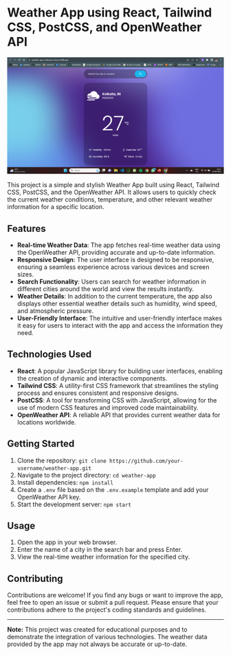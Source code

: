 # Weather App using React, Tailwind CSS, PostCSS, and OpenWeather API

![Weather App Screenshot](src/assets/img/weather.png)

This project is a simple and stylish Weather App built using React, Tailwind CSS, PostCSS, and the OpenWeather API. It allows users to quickly check the current weather conditions, temperature, and other relevant weather information for a specific location.

## Features

- **Real-time Weather Data**: The app fetches real-time weather data using the OpenWeather API, providing accurate and up-to-date information.
- **Responsive Design**: The user interface is designed to be responsive, ensuring a seamless experience across various devices and screen sizes.
- **Search Functionality**: Users can search for weather information in different cities around the world and view the results instantly.
- **Weather Details**: In addition to the current temperature, the app also displays other essential weather details such as humidity, wind speed, and atmospheric pressure.
- **User-Friendly Interface**: The intuitive and user-friendly interface makes it easy for users to interact with the app and access the information they need.

## Technologies Used

- **React**: A popular JavaScript library for building user interfaces, enabling the creation of dynamic and interactive components.
- **Tailwind CSS**: A utility-first CSS framework that streamlines the styling process and ensures consistent and responsive designs.
- **PostCSS**: A tool for transforming CSS with JavaScript, allowing for the use of modern CSS features and improved code maintainability.
- **OpenWeather API**: A reliable API that provides current weather data for locations worldwide.

## Getting Started

1. Clone the repository: `git clone https://github.com/your-username/weather-app.git`
2. Navigate to the project directory: `cd weather-app`
3. Install dependencies: `npm install`
4. Create a `.env` file based on the `.env.example` template and add your OpenWeather API key.
5. Start the development server: `npm start`

## Usage

1. Open the app in your web browser.
2. Enter the name of a city in the search bar and press Enter.
3. View the real-time weather information for the specified city.

## Contributing

Contributions are welcome! If you find any bugs or want to improve the app, feel free to open an issue or submit a pull request. Please ensure that your contributions adhere to the project's coding standards and guidelines.

---

**Note:** This project was created for educational purposes and to demonstrate the integration of various technologies. The weather data provided by the app may not always be accurate or up-to-date.
